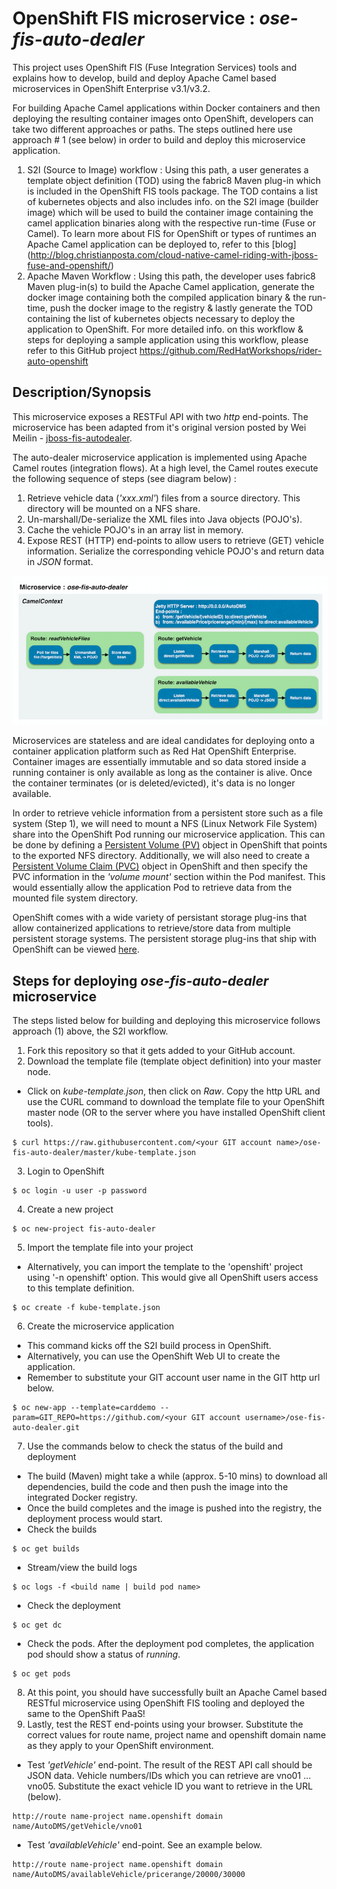 # OpenShift FIS microservice : *ose-fis-auto-dealer*
This project uses OpenShift FIS (Fuse Integration Services) tools and explains how to develop, build and deploy Apache Camel based microservices in OpenShift Enterprise v3.1/v3.2.

For building Apache Camel applications within Docker containers and then deploying the resulting container images onto OpenShift, developers can take two different approaches or paths.  The steps outlined here use approach # 1 (see below) in order to build and deploy this microservice application.

1.  S2I (Source to Image) workflow : Using this path, a user generates a template object definition (TOD) using the fabric8 Maven plug-in which is included in the OpenShift FIS tools package.  The TOD contains a list of kubernetes objects and also includes info. on the S2I image (builder image) which will be used to build the container image containing the camel application binaries along with the respective run-time (Fuse or Camel).  To learn more about FIS for OpenShift or types of runtimes an Apache Camel application can be deployed to, refer to this [blog] (http://blog.christianposta.com/cloud-native-camel-riding-with-jboss-fuse-and-openshift/) 
2.  Apache Maven Workflow : Using this path, the developer uses fabric8 Maven plug-in(s) to build the Apache Camel application, generate the docker image containing both the compiled application binary & the run-time, push the docker image to the registry & lastly generate the TOD containing the list of kubernetes objects necessary to deploy the application to OpenShift.  For more detailed info. on this workflow & steps for deploying a sample application using this workflow, please refer to this GitHub project <https://github.com/RedHatWorkshops/rider-auto-openshift>

## Description/Synopsis
This microservice exposes a RESTFul API with two *http* end-points.  The microservice has been adapted from it's original version posted 
by Wei Meilin - [jboss-fis-autodealer](https://github.com/jbossdemocentral/jboss-fis-autodealer).

The auto-dealer microservice application is implemented using Apache Camel routes (integration flows).  At a high level, the Camel routes execute the following sequence of steps (see diagram below) :

1.  Retrieve vehicle data (*'xxx.xml'*) files from a source directory.  This directory will be mounted on a NFS share.
2.  Un-marshall/De-serialize the XML files into Java objects (POJO's).
3.  Cache the vehicle POJO's in an array list in memory.
4.  Expose REST (HTTP) end-points to allow users to retrieve (GET) vehicle information. Serialize the corresponding vehicle POJO's and return data in *JSON* format.

![alt tag](https://raw.githubusercontent.com/ganrad/ose-fis-auto-dealer/master/ose-fis.001.png)

Microservices are stateless and are ideal candidates for deploying onto a container application platform such as Red Hat OpenShift Enterprise.  Container images are essentially immutable and so data stored inside a running container is only available as long as the container is alive.  Once the container terminates (or is deleted/evicted), it's data is no longer available.

In order to retrieve vehicle information from a persistent store such as a file system (Step 1), we will need to mount a NFS (Linux Network File System) share into the OpenShift Pod running our microservice application. This can be done by defining a [Persistent Volume (PV)](https://docs.openshift.com/enterprise/3.1/architecture/additional_concepts/storage.html#persistent-volumes) object in OpenShift that points to the exported NFS directory.  Additionally, we will also need to create a [Persistent Volume Claim (PVC)](https://docs.openshift.com/enterprise/3.1/architecture/additional_concepts/storage.html#persistent-volume-claims) object in OpenShift and then specify the PVC information in the *'volume mount'* section within the Pod manifest.  This would essentially allow the application Pod to retrieve data from the mounted file system directory.

OpenShift comes with a wide variety of persistant storage plug-ins that allow containerized applications to retrieve/store data from multiple persistent storage systems.  The persistent storage plug-ins that ship with OpenShift can be viewed [here](https://docs.openshift.com/enterprise/3.1/install_config/persistent_storage/index.html).

## Steps for deploying *ose-fis-auto-dealer* microservice
The steps listed below for building and deploying this microservice follows approach (1) above, the S2I workflow.

1.  Fork this repository so that it gets added to your GitHub account.
2.  Download the template file (template object definition) into your master node.
  * Click on *kube-template.json*, then click on *Raw*.  Copy the http URL and use the CURL command to download the template file to your
  OpenShift master node (OR to the server where you have installed OpenShift client tools).
  ```
  $ curl https://raw.githubusercontent.com/<your GIT account name>/ose-fis-auto-dealer/master/kube-template.json
  ```
3.  Login to OpenShift 

  ```
  $ oc login -u user -p password
  ```
4.  Create a new project 

  ```
  $ oc new-project fis-auto-dealer
  ```
5.  Import the template file into your project 
  * Alternatively, you can import the template to the 'openshift' project using '-n openshift' option.  This would give all OpenShift users access to this 
  template definition.
  ```
  $ oc create -f kube-template.json
  ```
6.  Create the microservice application
  * This command kicks off the S2I build process in OpenShift.
  * Alternatively, you can use the OpenShift Web UI to create the application.
  * Remember to substitute your GIT account user name in the GIT http url below.
  ```
  $ oc new-app --template=carddemo --param=GIT_REPO=https://github.com/<your GIT account username>/ose-fis-auto-dealer.git
  ```
7.  Use the commands below to check the status of the build and deployment 
  * The build (Maven) might take a while (approx. 5-10 mins) to download all dependencies, build the code and then push the image into
  the integrated Docker registry.
  * Once the build completes and the image is pushed into the registry, the deployment process would start.
  * Check the builds
  ```
  $ oc get builds
  ```
  * Stream/view the build logs
  ```
  $ oc logs -f <build name | build pod name>
  ```
  * Check the deployment
  ```
  $ oc get dc
  ```
  * Check the pods.  After the deployment pod completes, the application pod should show a status of *running*.
  ```
  $ oc get pods
  ```
8.  At this point, you should have successfully built an Apache Camel based RESTful microservice using OpenShift FIS tooling and deployed
the same to the OpenShift PaaS!
9.  Lastly, test the REST end-points using your browser. Substitute the correct values for route name, project name and 
openshift domain name as they apply to your OpenShift environment.
  * Test *'getVehicle'* end-point. The result of the REST API call should be JSON data. Vehicle numbers/IDs 
  which you can retrieve are vno01 ... vno05.  Substitute the exact vehicle ID you want to retrieve in the URL (below).
  ```
  http://route name-project name.openshift domain name/AutoDMS/getVehicle/vno01
  ```
  * Test *'availableVehicle'* end-point.  See an example below.
  ```
  http://route name-project name.openshift domain name/AutoDMS/availableVehicle/pricerange/20000/30000
  ```

